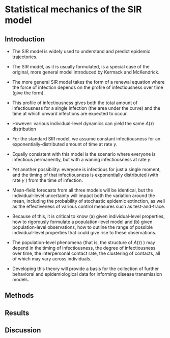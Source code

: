 # Statistical mechanics of the SIR model 

## Introduction

- The SIR model is widely used to understand and predict epidemic trajectories. 
- The SIR model, as it is usually formulated, is a special case of the original, more general model introduced by Kermack and McKendrick. 
- The more general SIR model takes the form of a renewal equation where the force of infection depends on the profile of infectiousness over time (give the form).
- This profile of infectiousness gives both the total amount of infectiousness for a single infection (the area under the curve) and the time at which onward infections are expected to occur.
- However: various individual-level dynamics can yield the same $A(\tau)$ distribution
- For the standard SIR model, we assume constant infectiousness for an exponentially-distributed amount of time at rate $\gamma$. 
- Equally consistent with this model is the scenario where everyone is infectious permanently, but with a waning infectiousness at rate $\gamma$. 
- Yet another possibility: everyone is infectious for just a single moment, and the timing of that infectiousness is exponentially distributed (with rate $\gamma$ ) from the time of infection. 
- Mean-field forecasts from all three models will be identical, but the individual-level uncertainty will impact both the variation around the mean, including the probability of stochastic epidemic extinction, as well as the effectiveness of various control measures such as test-and-trace. 
- Because of this, it is critical to know (a) given individual-level properties, how to rigorously formulate a population-level model and (b) given population-level observations, how to outline the range of possible individual-level properties that could give rise to these observations. 

- The population-level phenomena (that is, the structure of $A(\tau)$ ) may depend in the timing of infectiousness, the degree of infectiousness over time, the interpersonal contact rate, the clustering of contacts, all of which may vary across individuals. 
- Developing this theory will provide a basis for the collection of further behavioral and epidemiological data for informing disease transmission models. 


## Methods


## Results


## Discussion